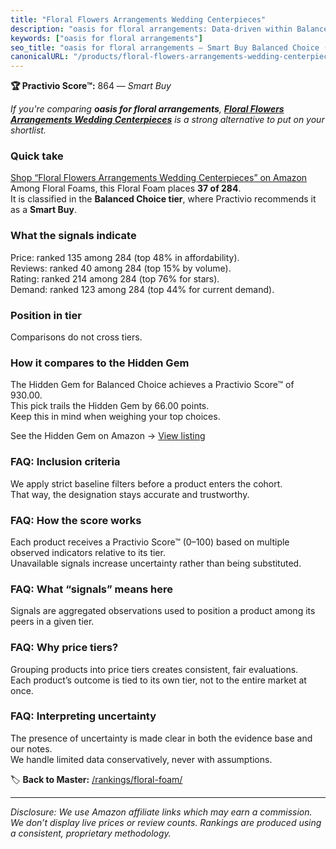 ```yaml
---
title: "Floral Flowers Arrangements Wedding Centerpieces"
description: "oasis for floral arrangements: Data-driven within Balanced Choice ranking using the Practivio Score™. Positioned by quality, value, demand, findability, moment…"
keywords: ["oasis for floral arrangements"]
seo_title: "oasis for floral arrangements — Smart Buy Balanced Choice (2025)"
canonicalURL: "/products/floral-flowers-arrangements-wedding-centerpieces-B07FGDMHV7/"
---
```


**🏆 Practivio Score™:** 864 — _Smart Buy_


*If you're comparing **oasis for floral arrangements**, **[Floral Flowers Arrangements Wedding Centerpieces](https://www.amazon.com/dp/B07FGDMHV7?tag=practivio-20)** is a strong alternative to put on your shortlist.*
### Quick take
[Shop “Floral Flowers Arrangements Wedding Centerpieces” on Amazon](https://www.amazon.com/dp/B07FGDMHV7?tag=practivio-20)
Among Floral Foams, this Floral Foam places **37 of 284**.  
It is classified in the **Balanced Choice tier**, where Practivio recommends it as a **Smart Buy**.

### What the signals indicate
Price: ranked 135 among 284 (top 48% in affordability).  
Reviews: ranked 40 among 284 (top 15% by volume).  
Rating: ranked 214 among 284 (top 76% for stars).  
Demand: ranked 123 among 284 (top 44% for current demand).

### Position in tier
Comparisons do not cross tiers.

### How it compares to the Hidden Gem
The Hidden Gem for Balanced Choice achieves a Practivio Score™ of 930.00.  
This pick trails the Hidden Gem by 66.00 points.  
Keep this in mind when weighing your top choices.  

See the Hidden Gem on Amazon → [View listing](https://www.amazon.com/dp/B0C73GH3PP?tag=practivio-20)

### FAQ: Inclusion criteria
We apply strict baseline filters before a product enters the cohort.  
That way, the designation stays accurate and trustworthy.

### FAQ: How the score works
Each product receives a Practivio Score™ (0–100) based on multiple observed indicators relative to its tier.  
Unavailable signals increase uncertainty rather than being substituted.

### FAQ: What “signals” means here
Signals are aggregated observations used to position a product among its peers in a given tier.

### FAQ: Why price tiers?
Grouping products into price tiers creates consistent, fair evaluations.  
Each product’s outcome is tied to its own tier, not to the entire market at once.

### FAQ: Interpreting uncertainty
The presence of uncertainty is made clear in both the evidence base and our notes.  
We handle limited data conservatively, never with assumptions.


🏷️ **Back to Master:** [/rankings/floral-foam/](/rankings/floral-foam/)

---
_Disclosure: We use Amazon affiliate links which may earn a commission. We don’t display live prices or review counts. Rankings are produced using a consistent, proprietary methodology._
